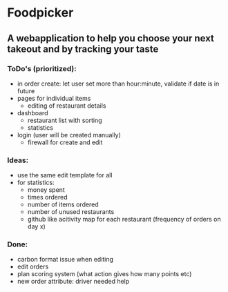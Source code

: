 # Foodpicker

## A webapplication to help you choose your next takeout and by tracking your taste

### ToDo's (prioritized):
- in order create: let user set more than hour:minute, validate if date is in future
- pages for individual items
  - editing of restaurant details
- dashboard
  - restaurant list with sorting
  - statistics
- login (user will be created manually)
  - firewall for create and edit

### Ideas:
- use the same edit template for all
- for statistics:
  - money spent
  - times ordered
  - number of items ordered
  - number of unused restaurants
  - github like acitivity map for each restaurant (frequency of orders on day x)

### Done:
- carbon format issue when editing
- edit orders
- plan scoring system (what action gives how many points etc)
- new order attribute: driver needed help